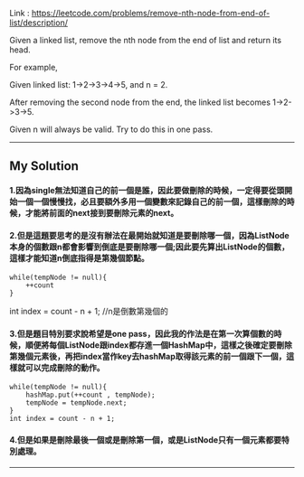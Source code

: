 Link : https://leetcode.com/problems/remove-nth-node-from-end-of-list/description/

Given a linked list, remove the nth node from the end of list and return its head.

For example,

   Given linked list: 1->2->3->4->5, and n = 2.

   After removing the second node from the end, the linked list becomes 1->2->3->5.

Given n will always be valid.
Try to do this in one pass.

-----------------------------------------------------------------
## My Solution
#### 1.因為single無法知道自己的前一個是誰，因此要做刪除的時候，一定得要從頭開始一個一個慢慢找，必且要額外多用一個變數來記錄自己的前一個，這樣刪除的時候，才能將前面的next接到要刪除元素的next。

#### 2.但是這題要思考的是沒有辦法在最開始就知道是要刪除哪一個，因為ListNode本身的個數跟n都會影響到倒底是要刪除哪一個;因此要先算出ListNode的個數，這樣才能知道n倒底指得是第幾個節點。
    while(tempNode != null){
        ++count
    }
   int index = count - n + 1; //n是倒數第幾個的

#### 3.但是題目特別要求說希望是one pass，因此我的作法是在第一次算個數的時候，順便將每個ListNode跟index都存進一個HashMap中，這樣之後確定要刪除第幾個元素後，再把index當作key去hashMap取得該元素的前一個跟下一個，這樣就可以完成刪除的動作。
    while(tempNode != null){
        hashMap.put(++count , tempNode);
        tempNode = tempNode.next;
    }
    int index = count - n + 1;

####  4.但是如果是刪除最後一個或是刪除第一個，或是ListNode只有一個元素都要特別處理。

-----------------------------------------------------------------

